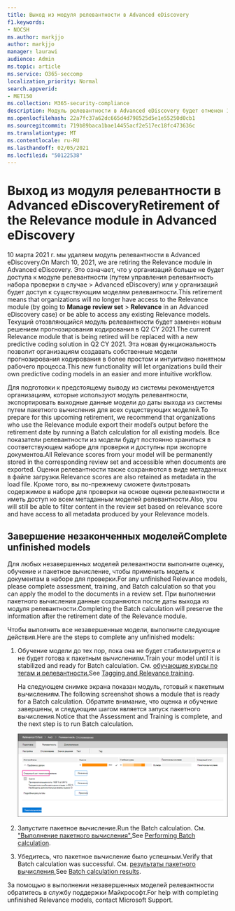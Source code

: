 ```yaml
---
title: Выход из модуля релевантности в Advanced eDiscovery
f1.keywords:
- NOCSH
ms.author: markjjo
author: markjjo
manager: laurawi
audience: Admin
ms.topic: article
ms.service: O365-seccomp
localization_priority: Normal
search.appverid:
- MET150
ms.collection: M365-security-compliance
description: Модуль релевантности в Advanced eDiscovery будет отменен 10 марта 2021 г. В этой статье объясняется, что делать до выхода из релевантности. В частности, чтобы завершить работу с незаконченными моделями, вы можете использовать пакетное вычисление, чтобы сохранить метаданные из модели.
ms.openlocfilehash: 22a7fc37a62dc665d4d798525d5e1e55250d0cb1
ms.sourcegitcommit: 719b89baca1bae14455acf2e517ec18fc473636c
ms.translationtype: MT
ms.contentlocale: ru-RU
ms.lasthandoff: 02/05/2021
ms.locfileid: "50122538"
---
```

# <a name="retirement-of-the-relevance-module-in-advanced-ediscovery"></a><span data-ttu-id="3172d-105">Выход из модуля релевантности в Advanced eDiscovery</span><span class="sxs-lookup"><span data-stu-id="3172d-105">Retirement of the Relevance module in Advanced eDiscovery</span></span>

<span data-ttu-id="3172d-106">10 марта 2021 г. мы удаляем модуль релевантности в Advanced eDiscovery.</span><span class="sxs-lookup"><span data-stu-id="3172d-106">On March 10, 2021, we are retiring the Relevance module in Advanced eDiscovery.</span></span> <span data-ttu-id="3172d-107">Это означает, что у организаций больше не будет доступа к модуле релевантности (путем управления релевантность набора проверки в случае  >   Advanced eDiscovery) или у организаций будет доступ к существующим моделям релевантности.</span><span class="sxs-lookup"><span data-stu-id="3172d-107">This retirement means that organizations will no longer have access to the Relevance module (by going to **Manage review set** > **Relevance** in an Advanced eDiscovery case) or be able to access any existing Relevance models.</span></span> <span data-ttu-id="3172d-108">Текущий отозвляющийся модуль релевантности будет заменен новым решением прогнозирования кодирования в Q2 CY 2021.</span><span class="sxs-lookup"><span data-stu-id="3172d-108">The current Relevance module that is being retired will be replaced with a new predictive coding solution in Q2 CY 2021.</span></span> <span data-ttu-id="3172d-109">Эта новая функциональность позволит организациям создавать собственные модели прогнозирования кодирования в более простом и интуитивно понятном рабочего процесса.</span><span class="sxs-lookup"><span data-stu-id="3172d-109">This new functionality will let organizations build their own predictive coding models in an easier and more intuitive workflow.</span></span>

<span data-ttu-id="3172d-110">Для подготовки к предстоящему выводу из системы рекомендуется организациям, которые используют модуль релевантности, экспортировать выходные данные модели до даты выхода из системы путем пакетного вычисления для всех существующих моделей.</span><span class="sxs-lookup"><span data-stu-id="3172d-110">To prepare for this upcoming retirement, we recommend that organizations who use the Relevance module export their model’s output before the retirement date by running a Batch calculation for all existing models.</span></span> <span data-ttu-id="3172d-111">Все показатели релевантности из модели будут постоянно храниться в соответствующем наборе для проверки и доступны при экспорте документов.</span><span class="sxs-lookup"><span data-stu-id="3172d-111">All Relevance scores from your model will be permanently stored in the corresponding review set and accessible when documents are exported.</span></span> <span data-ttu-id="3172d-112">Оценки релевантности также сохраняются в виде метаданных в файле загрузки.</span><span class="sxs-lookup"><span data-stu-id="3172d-112">Relevance scores are also retained as metadata in the load file.</span></span> <span data-ttu-id="3172d-113">Кроме того, вы по-прежнему сможете фильтровать содержимое в наборе для проверки на основе оценки релевантности и иметь доступ ко всем метаданным моделей релевантности.</span><span class="sxs-lookup"><span data-stu-id="3172d-113">Also, you will still be able to filter content in the review set based on relevance score and have access to all metadata produced by your Relevance models.</span></span>

## <a name="complete-unfinished-models"></a><span data-ttu-id="3172d-114">Завершение незаконченных моделей</span><span class="sxs-lookup"><span data-stu-id="3172d-114">Complete unfinished models</span></span>

<span data-ttu-id="3172d-115">Для любых незавершенных моделей релевантности выполните оценку, обучение и пакетное вычисление, чтобы применить модель к документам в наборе для проверки.</span><span class="sxs-lookup"><span data-stu-id="3172d-115">For any unfinished Relevance models, please complete assessment, training, and Batch calculation so that you can apply the model to the documents in a review set.</span></span> <span data-ttu-id="3172d-116">При выполнении пакетного вычисления данные сохраняются после даты выхода из модуля релевантности.</span><span class="sxs-lookup"><span data-stu-id="3172d-116">Completing the Batch calculation will preserve the information after the retirement date of the Relevance module.</span></span>

<span data-ttu-id="3172d-117">Чтобы выполнить все незавершенные модели, выполните следующие действия.</span><span class="sxs-lookup"><span data-stu-id="3172d-117">Here are the steps to complete any unfinished models:</span></span>

1. <span data-ttu-id="3172d-118">Обучение модели до тех пор, пока она не будет стабилизируется и не будет готова к пакетным вычислениям.</span><span class="sxs-lookup"><span data-stu-id="3172d-118">Train your model until it is stabilized and ready for Batch calculation.</span></span> <span data-ttu-id="3172d-119">См. [обучающие курсы по тегам и релевантности.](tagging-and-relevance-training-in-advanced-ediscovery.md)</span><span class="sxs-lookup"><span data-stu-id="3172d-119">See [Tagging and Relevance training](tagging-and-relevance-training-in-advanced-ediscovery.md).</span></span>

   <span data-ttu-id="3172d-120">На следующем снимке экрана показан модуль, готовый к пакетным вычислениям.</span><span class="sxs-lookup"><span data-stu-id="3172d-120">The following screenshot shows a module that is ready for a Batch calculation.</span></span> <span data-ttu-id="3172d-121">Обратите внимание, что оценка и обучение завершены, и следующим шагом является запуск пакетного вычисления.</span><span class="sxs-lookup"><span data-stu-id="3172d-121">Notice that the Assessment and Training is complete, and the next step is to run Batch calculation.</span></span>

   ![Снимок экрана: модель, готовая к пакетным вычислениям](../media/ReadyForBatchCalculation.png)

2. <span data-ttu-id="3172d-123">Запустите пакетное вычисление.</span><span class="sxs-lookup"><span data-stu-id="3172d-123">Run the Batch calculation.</span></span> <span data-ttu-id="3172d-124">См. ["Выполнение пакетного вычисления".](track-relevance-analysis-in-advanced-ediscovery.md#performing-batch-calculation)</span><span class="sxs-lookup"><span data-stu-id="3172d-124">See [Performing Batch calculation](track-relevance-analysis-in-advanced-ediscovery.md#performing-batch-calculation).</span></span>

3. <span data-ttu-id="3172d-125">Убедитесь, что пакетное вычисление было успешным.</span><span class="sxs-lookup"><span data-stu-id="3172d-125">Verify that Batch calculation was successful.</span></span> <span data-ttu-id="3172d-126">См. [результаты пакетного вычисления.](track-relevance-analysis-in-advanced-ediscovery.md#batch-calculation-results)</span><span class="sxs-lookup"><span data-stu-id="3172d-126">See [Batch calculation results](track-relevance-analysis-in-advanced-ediscovery.md#batch-calculation-results).</span></span>

<span data-ttu-id="3172d-127">За помощью в выполнении незавершенных моделей релевантности обратитесь в службу поддержки Майкрософт.</span><span class="sxs-lookup"><span data-stu-id="3172d-127">For help with completing unfinished Relevance models, contact Microsoft Support.</span></span>

